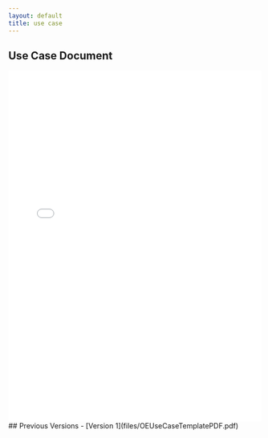 ```yaml
---
layout: default
title: use case
---
```


## Use Case Document
<iframe src="files/OE_4_Patient_Guideline_Recommendation_UseCase_ Clean.pdf" style="width: 100%;height: 700px;border: none;"></iframe>
## Previous Versions
- [Version 1](files/OEUseCaseTemplatePDF.pdf)
